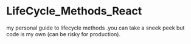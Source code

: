 # LifeCycle_Methods_React
my personal guide to lifecycle methods .you can take a sneek peek but code is my own (can be risky for production).
